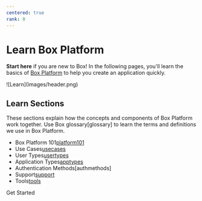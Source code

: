 ```yaml
---
centered: true
rank: 0
---
```


# Learn Box Platform

**Start here** if you are new to Box! 
In the following pages, you'll learn the basics of [Box Platform][platform] to
help you create an application quickly.

<!-- To kick off your learning journey, checkout this video for an overview
on everything Box Platform. -->

<ImageFrame center>
![Learn](images/header.png)
</ImageFrame>

<!-- REPLACE ABOVE IMAGE WITH VIDEO -->



## Learn Sections

These sections explain how the concepts and components of Box Platform work
together. Use Box glossary[glossary] to learn the terms and definitions we use in Box
Platform.

- Box Platform 101[platform101]
- Use Cases[usecases]
- User Types[usertypes]
- Application Types[apptypes]
- Authentication Methods[authmethods]
- Support[support]
- Tools[tools]

<Next>
	Get Started
</Next>

[box-glossary]:page://platform/box-glossary
[platform101]:page://platform/box-platform-101
[usecases]:page://platform/use-cases
[usertypes]:page://platform/user-types
[apptypes]:page://platform/application-types
[authmetods]:page://platform/authentication-methods
[support]:page://platform/support
[tools]:page://platform/tools
[platform]: https://www.box.com/platform
